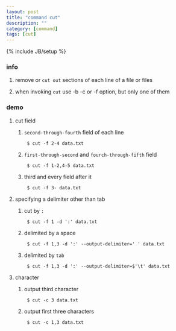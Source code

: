 ```yaml
---
layout: post
title: "command cut"
description: ""
category: [command]
tags: [cut]
---
```

{% include JB/setup %}


### info

1. remove or `cut out` sections of each line of a file or files

1. when invoking `cut` use -b -c or -f option, but only one of them

### demo

1. cut field

	1. `second-through-fourth` field of each line

			$ cut -f 2-4 data.txt

	1. `first-through-second` and `fourch-through-fifth` field

			$ cut -f 1-2,4-5 data.txt

	1. third and every field after it

			$ cut -f 3- data.txt

1. specifying a delimiter other than tab

	1. cut by `:`

			$ cut -f 1 -d ':' data.txt

	1. delimited by a space

			$ cut -f 1,3 -d ':' --output-delimiter=' ' data.txt

	1. delimited by `tab`

			$ cut -f 1,3 -d ':' --output-delimiter=$'\t' data.txt

1. character

	1. output third character

			$ cut -c 3 data.txt

	1. output first three characters

			$ cut -c 1,3 data.txt